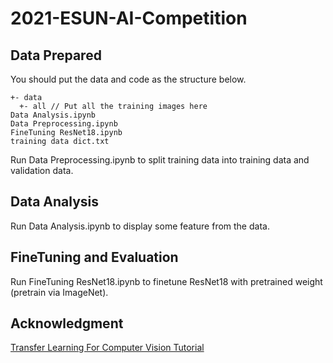 # 2021-ESUN-AI-Competition

## Data Prepared

You should put the data and code as the structure below.

```
+- data
  +- all // Put all the training images here
Data Analysis.ipynb
Data Preprocessing.ipynb
FineTuning ResNet18.ipynb
training data dict.txt
```
Run Data Preprocessing.ipynb to split training data into training data and validation data.

## Data Analysis

Run Data Analysis.ipynb to display some feature from the data.

## FineTuning and Evaluation

Run FineTuning ResNet18.ipynb to finetune ResNet18 with pretrained weight (pretrain via ImageNet).

## Acknowledgment

[Transfer Learning For Computer Vision Tutorial](https://pytorch.org/tutorials/beginner/transfer_learning_tutorial.html)
